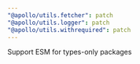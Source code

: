 ```yaml
---
"@apollo/utils.fetcher": patch
"@apollo/utils.logger": patch
"@apollo/utils.withrequired": patch
---
```


Support ESM for types-only packages
